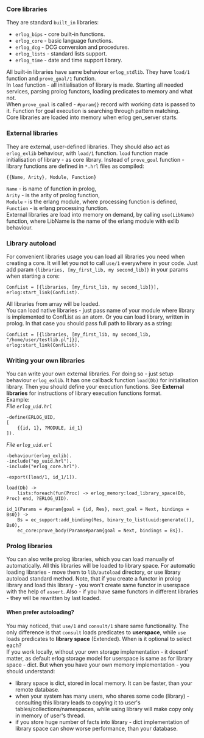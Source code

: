 ### Core libraries
They are standard `built_in` libraries:
 
 * `erlog_bips` - core built-in functions.  
 * `erlog_core` - basic language functions.  
 * `erlog_dcg` - DCG conversion and procedures.  
 * `erlog_lists` - standard lists support.  
 * `erlog_time` - date and time support library.  

All built-in libraries have same behaviour `erlog_stdlib`. They have `load/1` function and `prove_goal/1` function.  
In `load` function - all initialisation of library is made. Starting all needed services, parsing prolog functors, 
loading predicates to memory and what not.  
When `prove_goal` is called - `#param{}` record with working data is passed to it. Function for goal execution is 
searching through pattern matching.  
Core libraries are loaded into memory when erlog gen_server starts.

### External libraries
They are external, user-defined libraries. They should also act as `erlog_exlib` behaviour, with `load/1` function.
`load` function made initialisation of library - as core library. Instead of `prove_goal` function - library functions
are defined in `*.hrl` files as compiled:  

    {{Name, Arity}, Module, Function}
`Name` - is name of function in prolog,  
`Arity` - is the arity of prolog function,  
`Module` - is the erlang module, where processing function is defined,  
`Function` - is erlang processing function.  
External libraries are load into memory on demand, by calling `use(LibName)` function, where LibName is the name of the 
erlang module with exlib behaviour.

### Library autoload
For convenient libraries usage you can load all libraries you need when creating a core. It will let you not to call `use/1`
everywhere in your code. Just add param `{libraries, [my_first_lib, my second_lib]}` in your params when starting a core:

    ConfList = [{libraries, [my_first_lib, my second_lib]}],
    erlog:start_link(ConfList).
All libraries from array will be loaded.  
You can load native libraries - just pass name of your module where library is implemented to ConfList as an atom. Or you
can load library, written in prolog. In that case you should pass full path to library as a string:
    
    ConfList = [{libraries, [my_first_lib, my second_lib, "/home/user/testlib.pl"]}],
    erlog:start_link(ConfList).
   
### Writing your own libraries
You can write your own external libraries. For doing so - just setup behaviour `erlog_exlib`. It has one callback function
`load(Db)` for initialisation library. Then you should define your execution functions. See __External libraries__ for 
instructions of library execution functions format.  
Example:  
_File `erlog_uid.hrl`_
    
    -define(ERLOG_UID,
	[
		{{id, 1}, ?MODULE, id_1}
	]).
_File `erlog_uid.erl`_	
	
	-behaviour(erlog_exlib).
    -include("ep_uuid.hrl").
    -include("erlog_core.hrl").
    
    -export([load/1, id_1/1]).
    
    load(Db) ->
	    lists:foreach(fun(Proc) -> erlog_memory:load_library_space(Db, Proc) end, ?ERLOG_UID).

    id_1(Params = #param{goal = {id, Res}, next_goal = Next, bindings = Bs0}) ->
	    Bs = ec_support:add_binding(Res, binary_to_list(uuid:generate()), Bs0),
	    ec_core:prove_body(Params#param{goal = Next, bindings = Bs}).
	    
### Prolog libraries
You can also write prolog libraries, which you can load manually of automatically. All this libraries will be loaded to 
library space. For automatic loading libraries - move them to `lib/autoload` directory, or use library autoload standard method.
Note, that if you create a functor in prolog library and load this library - you won't create same functor in userspace with
the help of `assert`. Also - if you have same functors in different libraries - they will be rewritten by last loaded.

#### When prefer autoloading?
You may noticed, that `use/1` and `consult/1` share same functionality. The only difference is that `consult` loads predicates
to __userspace__, while `use` loads predicates to __library space__ (Extended). When is it optional to select each?  
If you work locally, without your own storage implementation - it doesnt' matter, as default erlog storage model for userspace is
same as for library space - dict. But when you have your own memory implementation - you should understand:
   
* library space is dict, stored in local memory. It can be faster, than your remote database.
* when your system has many users, who shares some code (library) - consulting this library leads to copying it to user's 
tables/collections/namespaces, while using library will make copy only in memory of user's thread.
* if you store huge number of facts into library - dict implementation of library space can show worse performance, than 
your database.
